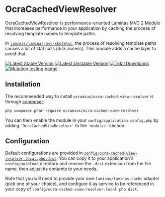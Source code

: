 # OcraCachedViewResolver

OcraCachedViewResolver is performance-oriented Laminas MVC 2 Module that increases performance
in your application by caching the process of resolving template names to template paths.

In [`laminas/laminas-mvc-skeleton`](https://github.com/laminas/laminas-mvc-skeleton), the process of resolving template
paths causes a lot of stat calls (disk access). This module adds a cache layer to avoid that.

[![Latest Stable Version](https://poser.pugx.org/ocramius/ocra-cached-view-resolver/v/stable.png)](https://packagist.org/packages/ocramius/ocra-cached-view-resolver)
[![Latest Unstable Version](https://poser.pugx.org/ocramius/ocra-cached-view-resolver/v/unstable.png)](https://packagist.org/packages/ocramius/ocra-cached-view-resolver)
[![Total Downloads](https://poser.pugx.org/ocramius/ocra-cached-view-resolver/downloads.png)](https://packagist.org/packages/ocramius/ocra-cached-view-resolver)
[![Mutation testing badge](https://img.shields.io/endpoint?style=flat&url=https%3A%2F%2Fbadge-api.stryker-mutator.io%2Fgithub.com%2FOcramius%2FOcraCachedViewResolver%2F6.0.x)](https://dashboard.stryker-mutator.io/reports/github.com/Ocramius/OcraCachedViewResolver/6.0.x)

## Installation

The recommended way to install `ocramius/ocra-cached-view-resolver` is through
[composer](http://getcomposer.org/):

```sh
php composer.phar require ocramius/ocra-cached-view-resolver
```

You can then enable the module in your `config/application.config.php` by adding
`'OcraCachedViewResolver'` to the `'modules'` section.

## Configuration

Default configurations are provided in
[`config/ocra-cached-view-resolver.local.php.dist`](config/ocra-cached-view-resolver.local.php.dist).
You can copy it to your application's `config/autoload` directory and remove the `.dist` extension
from the file name, then adjust its contents to your needs.

Note that you will need to provide your own `laminas/laminas-cache` adapter (pick one of your choice),
and configure it as service to be referenced in your copy of `config/ocra-cached-view-resolver.local.php.dist`.
